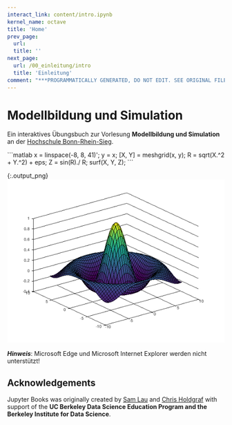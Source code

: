 ```yaml
---
interact_link: content/intro.ipynb
kernel_name: octave
title: 'Home'
prev_page:
  url: 
  title: ''
next_page:
  url: /00_einleitung/intro
  title: 'Einleitung'
comment: "***PROGRAMMATICALLY GENERATED, DO NOT EDIT. SEE ORIGINAL FILES IN /content***"
---
```


# Modellbildung und Simulation

Ein interaktives Übungsbuch zur Vorlesung __Modellbildung und Simulation__ an der [Hochschule Bonn-Rhein-Sieg](https://www.h-brs.de).

<div markdown="1" class="cell code_cell">
<div class="input_area" markdown="1">
```matlab
x = linspace(-8, 8, 41)';
y = x;
[X, Y] = meshgrid(x, y);
R = sqrt(X.^2 + Y.^2) + eps;
Z = sin(R)./ R;
surf(X, Y, Z);
```
</div>

<div class="output_wrapper" markdown="1">
<div class="output_subarea" markdown="1">

{:.output_png}
![png](intro_1_0.png)

</div>
</div>
</div>

***Hinweis***: Microsoft Edge und Microsoft Internet Explorer werden nicht unterstützt!

## Acknowledgements

Jupyter Books was originally created by [Sam Lau][sam] and [Chris Holdgraf][chris]
with support of the **UC Berkeley Data Science Education Program and the Berkeley
Institute for Data Science**.

[sam]: http://www.samlau.me/
[chris]: https://predictablynoisy.com
